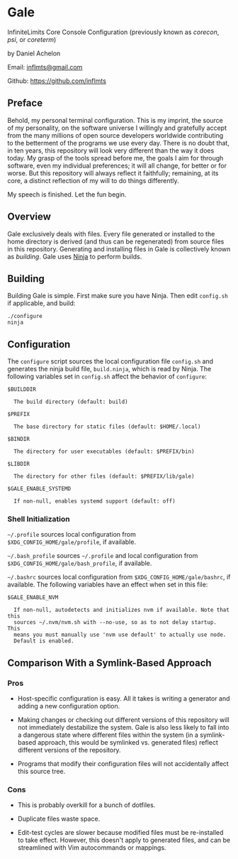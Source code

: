 # Gale

InfiniteLimits Core Console Configuration (previously known as _corecon_, _psi_,
or _coreterm_)

by Daniel Achelon

Email: <inflmts@gmail.com>

Github: <https://github.com/inflmts>

## Preface

Behold, my personal terminal configuration. This is my imprint, the source of my
personality, on the software universe I willingly and gratefully accept from the
many millions of open source developers worldwide contributing to the betterment
of the programs we use every day. There is no doubt that, in ten years, this
repository will look very different than the way it does today. My grasp of the
tools spread before me, the goals I aim for through software, even my individual
preferences; it will all change, for better or for worse. But this repository
will always reflect it faithfully; remaining, at its core, a distinct reflection
of my will to do things differently.

My speech is finished. Let the fun begin.

## Overview

Gale exclusively deals with files. Every file generated or installed to the home
directory is derived (and thus can be regenerated) from source files in this
repository. Generating and installing files in Gale is collectively known as
_building_. Gale uses [Ninja](https://ninja-build.org) to perform builds.

## Building

Building Gale is simple. First make sure you have Ninja. Then edit `config.sh`
if applicable, and build:

    ./configure
    ninja

## Configuration

The `configure` script sources the local configuration file `config.sh` and
generates the ninja build file, `build.ninja`, which is read by Ninja. The
following variables set in `config.sh` affect the behavior of `configure`:

    $BUILDDIR

      The build directory (default: build)

    $PREFIX

      The base directory for static files (default: $HOME/.local)

    $BINDIR

      The directory for user executables (default: $PREFIX/bin)

    $LIBDIR

      The directory for other files (default: $PREFIX/lib/gale)

    $GALE_ENABLE_SYSTEMD

      If non-null, enables systemd support (default: off)

### Shell Initialization

`~/.profile` sources local configuration from `$XDG_CONFIG_HOME/gale/profile`,
if available.

`~/.bash_profile` sources `~/.profile` and local configuration from
`$XDG_CONFIG_HOME/gale/bash_profile`, if available.

`~/.bashrc` sources local configuration from `$XDG_CONFIG_HOME/gale/bashrc`, if
available. The following variables have an effect when set in this file:

    $GALE_ENABLE_NVM

      If non-null, autodetects and initializes nvm if available. Note that this
      sources ~/.nvm/nvm.sh with --no-use, so as to not delay startup. This
      means you must manually use 'nvm use default' to actually use node.
      Default is enabled.

## Comparison With a Symlink-Based Approach

### Pros

- Host-specific configuration is easy. All it takes is writing a generator and
  adding a new configuration option.

- Making changes or checking out different versions of this repository will not
  immediately destabilize the system. Gale is also less likely to fall into a
  dangerous state where different files within the system (in a symlink-based
  approach, this would be symlinked vs. generated files) reflect different
  versions of the repository.

- Programs that modify their configuration files will not accidentally affect
  this source tree.

### Cons

- This is probably overkill for a bunch of dotfiles.

- Duplicate files waste space.

- Edit-test cycles are slower because modified files must be re-installed to
  take effect. However, this doesn't apply to generated files, and can be
  streamlined with Vim autocommands or mappings.

